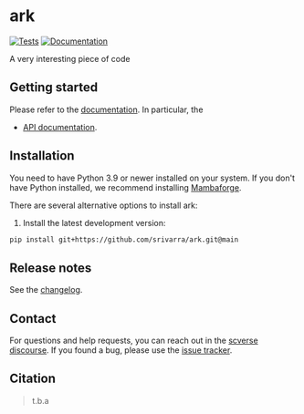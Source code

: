 # ark

[![Tests][badge-tests]][link-tests]
[![Documentation][badge-docs]][link-docs]

[badge-tests]: https://img.shields.io/github/actions/workflow/status/srivarra/ark/test.yaml?branch=main
[link-tests]: ark/actions/workflows/test.yml
[badge-docs]: https://img.shields.io/readthedocs/ark

A very interesting piece of code

## Getting started

Please refer to the [documentation][link-docs]. In particular, the

-   [API documentation][link-api].

## Installation

You need to have Python 3.9 or newer installed on your system. If you don't have
Python installed, we recommend installing [Mambaforge](https://github.com/conda-forge/miniforge#mambaforge).

There are several alternative options to install ark:

<!--
1) Install the latest release of `ark` from `PyPI <https://pypi.org/project/ark/>`_:

```bash
pip install ark
```
-->

1. Install the latest development version:

```bash
pip install git+https://github.com/srivarra/ark.git@main
```

## Release notes

See the [changelog][changelog].

## Contact

For questions and help requests, you can reach out in the [scverse discourse][scverse-discourse].
If you found a bug, please use the [issue tracker][issue-tracker].

## Citation

> t.b.a

[scverse-discourse]: https://discourse.scverse.org/
[issue-tracker]: https://github.com/srivarra/ark/issues
[changelog]: https://ark.readthedocs.io/latest/changelog.html
[link-docs]: https://ark.readthedocs.io
[link-api]: https://ark.readthedocs.io/latest/api.html
